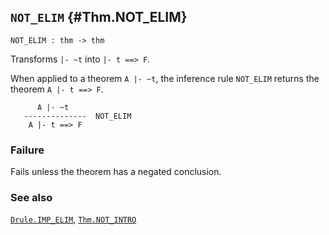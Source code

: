 ## `NOT_ELIM` {#Thm.NOT_ELIM}


```
NOT_ELIM : thm -> thm
```



Transforms `|- ~t` into `|- t ==> F`.


When applied to a theorem `A |- ~t`, the inference rule `NOT_ELIM` returns the
theorem `A |- t ==> F`.
    
          A |- ~t
       --------------  NOT_ELIM
        A |- t ==> F
    



### Failure

Fails unless the theorem has a negated conclusion.

### See also

[`Drule.IMP_ELIM`](#Drule.IMP_ELIM), [`Thm.NOT_INTRO`](#Thm.NOT_INTRO)

